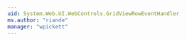 ```yaml
---
uid: System.Web.UI.WebControls.GridViewRowEventHandler
ms.author: "riande"
manager: "wpickett"
---
```

